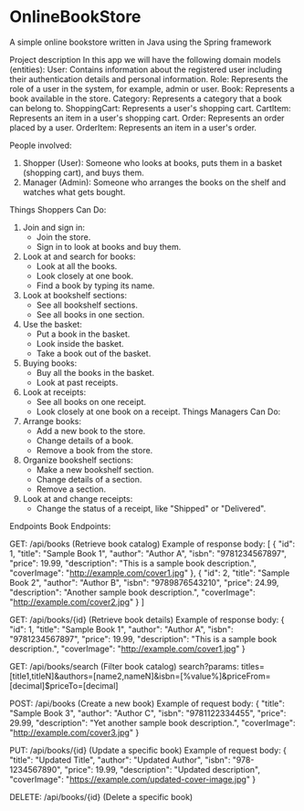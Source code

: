 # OnlineBookStore
A simple online bookstore written in Java using the Spring framework

Project description
In this app we will have the following domain models (entities):
User: Contains information about the registered user including their authentication details and personal information.
Role: Represents the role of a user in the system, for example, admin or user.
Book: Represents a book available in the store.
Category: Represents a category that a book can belong to.
ShoppingCart: Represents a user's shopping cart.
CartItem: Represents an item in a user's shopping cart.
Order: Represents an order placed by a user.
OrderItem: Represents an item in a user's order.

People involved:
1. Shopper (User): Someone who looks at books, puts them in a basket (shopping cart), and buys them.
2. Manager (Admin): Someone who arranges the books on the shelf and watches what gets bought.

Things Shoppers Can Do:
1. Join and sign in:
   - Join the store.
   - Sign in to look at books and buy them.
2. Look at and search for books:
   - Look at all the books.
   - Look closely at one book.
   - Find a book by typing its name.
3. Look at bookshelf sections:
   - See all bookshelf sections.
   - See all books in one section.
4. Use the basket:
   - Put a book in the basket.
   - Look inside the basket.
   - Take a book out of the basket.
5. Buying books:
   - Buy all the books in the basket.
   - Look at past receipts.
6. Look at receipts:
   - See all books on one receipt.
   - Look closely at one book on a receipt.
Things Managers Can Do:
1. Arrange books:
   - Add a new book to the store.
   - Change details of a book.
   - Remove a book from the store.
2. Organize bookshelf sections:
   - Make a new bookshelf section.
   - Change details of a section.
   - Remove a section.
3. Look at and change receipts:
   - Change the status of a receipt, like "Shipped" or "Delivered".


Endpoints
Book Endpoints:

GET: /api/books (Retrieve book catalog)
Example of response body:
[
{
"id": 1,
"title": "Sample Book 1",
"author": "Author A",
"isbn": "9781234567897",
"price": 19.99,
"description": "This is a sample book description.",
"coverImage": "http://example.com/cover1.jpg"
},
{
"id": 2,
"title": "Sample Book 2",
"author": "Author B",
"isbn": "9789876543210",
"price": 24.99,
"description": "Another sample book description.",
"coverImage": "http://example.com/cover2.jpg"
}
]

GET: /api/books/{id} (Retrieve book details)
Example of response body:
{
"id": 1,
"title": "Sample Book 1",
"author": "Author A",
"isbn": "9781234567897",
"price": 19.99,
"description": "This is a sample book description.",
"coverImage": "http://example.com/cover1.jpg"
}

GET: /api/books/search (Filter book catalog)
search?params:
titles=[title1,titleN]&authors=[name2,nameN]&isbn=[%value%]&priceFrom=[decimal]$priceTo=[decimal]

POST: /api/books (Create a new book)
Example of request body:
{
"title": "Sample Book 3",
"author": "Author C",
"isbn": "9781122334455",
"price": 29.99,
"description": "Yet another sample book description.",
"coverImage": "http://example.com/cover3.jpg"
}

PUT: /api/books/{id} (Update a specific book)
Example of request body:
{
"title": "Updated Title",
"author": "Updated Author",
"isbn": "978-1234567890",
"price": 19.99,
"description": "Updated description",
"coverImage": "https://example.com/updated-cover-image.jpg"
}

DELETE: /api/books/{id} (Delete a specific book)

